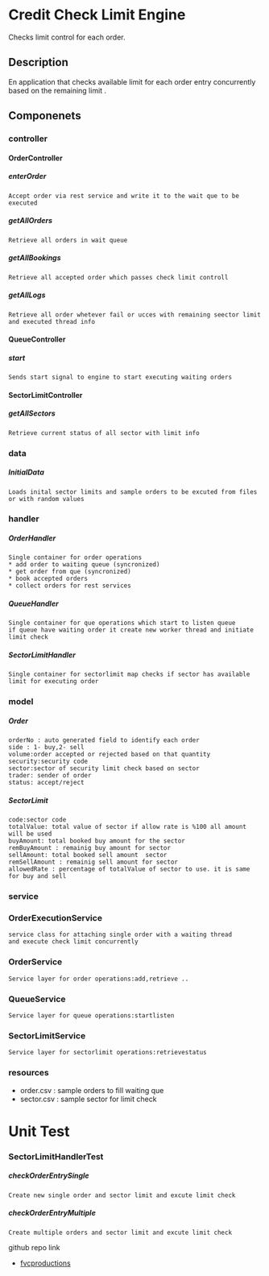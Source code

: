 # Credit Check Limit Engine

Checks limit control for each order.

## Description

En application that checks available limit for each order entry concurrently based on the remaining limit .

## Componenets

### controller

#### OrderController

##### enterOrder
    Accept order via rest service and write it to the wait que to be executed 
##### getAllOrders
    Retrieve all orders in wait queue 
##### getAllBookings
    Retrieve all accepted order which passes check limit controll 
##### getAllLogs
    Retrieve all order whetever fail or ucces with remaining seector limit 
    and executed thread info 



#### QueueController
##### start
    Sends start signal to engine to start executing waiting orders 

#### SectorLimitController
##### getAllSectors
    Retrieve current status of all sector with limit info 

### data
##### InitialData
    Loads inital sector limits and sample orders to be excuted from files or with random values

### handler
##### OrderHandler
    Single container for order operations 
    * add order to waiting queue (syncronized)
    * get order from que (syncronized)
    * book accepted orders
    * collect orders for rest services

##### QueueHandler
    Single container for que operations which start to listen queue
    if queue have waiting order it create new worker thread and initiate limit check

##### SectorLimitHandler
    Single container for sectorlimit map checks if sector has available limit for executing order

### model
##### Order
    orderNo : auto generated field to identify each order
    side : 1- buy,2- sell
    volume:order accepted or rejected based on that quantity
    security:security code
    sector:sector of security limit check based on sector
    trader: sender of order
    status: accept/reject
##### SectorLimit
    code:sector code
    totalValue: total value of sector if allow rate is %100 all amount will be used
    buyAmount: total booked buy amount for the sector
    remBuyAmount : remainig buy amount for sector
    sellAmount: total booked sell amount  sector
    remSellAmount : remainig sell amount for sector
    allowedRate : percentage of totalValue of sector to use. it is same for buy and sell
### service
### OrderExecutionService
    service class for attaching single order with a waiting thread 
    and execute check limit concurrently
### OrderService 
    Service layer for order operations:add,retrieve ..
### QueueService
    Service layer for queue operations:startlisten
### SectorLimitService 
    Service layer for sectorlimit operations:retrievestatus




      









### resources

* order.csv : sample orders to fill waiting que
* sector.csv : sample sector for limit check

# Unit Test
### SectorLimitHandlerTest
##### checkOrderEntrySingle
    Create new single order and sector limit and excute limit check
##### checkOrderEntryMultiple
    Create multiple orders and sector limit and excute limit check




github repo link
* [fvcproductions](https://gist.github.com/fvcproductions/1bfc2d4aecb01a834b46)